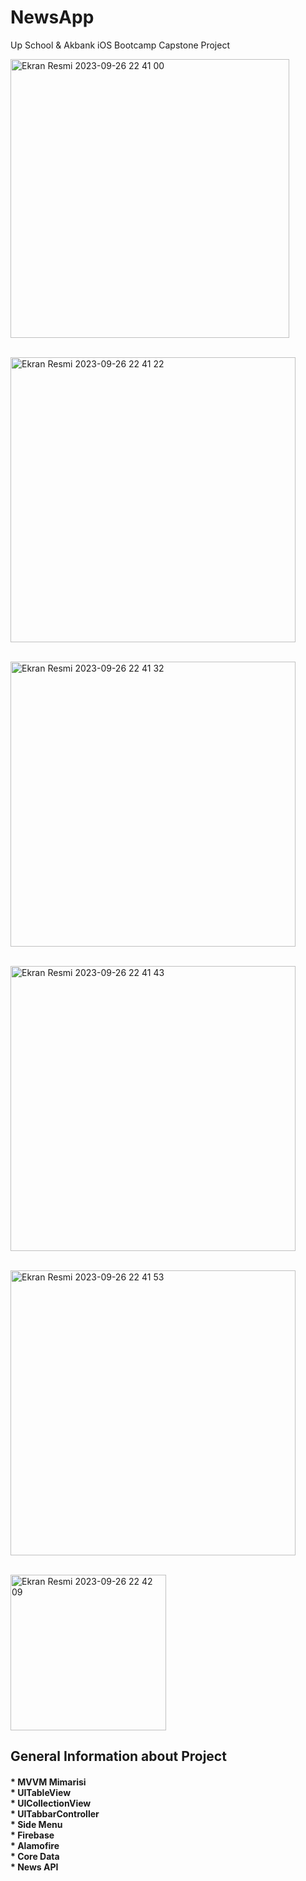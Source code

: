 # NewsApp
Up School &amp; Akbank iOS Bootcamp Capstone Project

<img width="446" alt="Ekran Resmi 2023-09-26 22 41 00" src="https://github.com/Beyzasude/NewsApp/assets/60144528/c3c741e9-173c-4645-bbad-16ddd291999d">


<br/><img width="456" alt="Ekran Resmi 2023-09-26 22 41 22" src="https://github.com/Beyzasude/NewsApp/assets/60144528/1cc54a84-33e3-4356-b895-87917839bb53">


<br/><img width="456" alt="Ekran Resmi 2023-09-26 22 41 32" src="https://github.com/Beyzasude/NewsApp/assets/60144528/a5fad28c-f797-4c89-99ed-5ccc4261ab10">


<br/><img width="456" alt="Ekran Resmi 2023-09-26 22 41 43" src="https://github.com/Beyzasude/NewsApp/assets/60144528/8d29254e-b91d-45ec-b440-84c82c8936ee">


<br/><img width="456" alt="Ekran Resmi 2023-09-26 22 41 53" src="https://github.com/Beyzasude/NewsApp/assets/60144528/20f6e4a5-c97a-4fa0-8d75-c2ce9e2b7043">


<br/><img width="249" alt="Ekran Resmi 2023-09-26 22 42 09" src="https://github.com/Beyzasude/NewsApp/assets/60144528/f6f62200-4a84-4929-9ccf-eff7fb710e1d">

## General Information about Project

#### * MVVM Mimarisi <br/> * UITableView <br/> * UICollectionView <br/> * UITabbarController <br/> * Side Menu <br/> * Firebase <br/> * Alamofire <br/> * Core Data <br/> * News API
